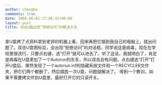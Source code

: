 ```yaml
---
author: chengbo
comments: true
date: 2006-06-01 17:06:41+00:00
layout: post
title: 双击U盘出现“拒绝访问”的解决方法
---
```


拿U盘拷了点资料拿到老师的机器上看，回来再把它插到我自己的电脑上，就出问题了。双击U盘图标后，会出现“拒绝访问”的对话框，同学说这是病毒，现在在学校里很流行，只要点右键，选“打开”就可以进去了。听了这话，我就明白了，肯定是病毒在U盘里加了一个Autorun的东东，所以双击会有问题。点右键选“打开”打开U盘后，果然发现了一个autorun.inf的隐藏系统文件和一个RECYCLER文件夹，把它们两个都删了，然后插拔一次U盘，问题就解决了。 得到一个教训，如果不需要拷文件到U盘里，最好打开它的只读开关。
